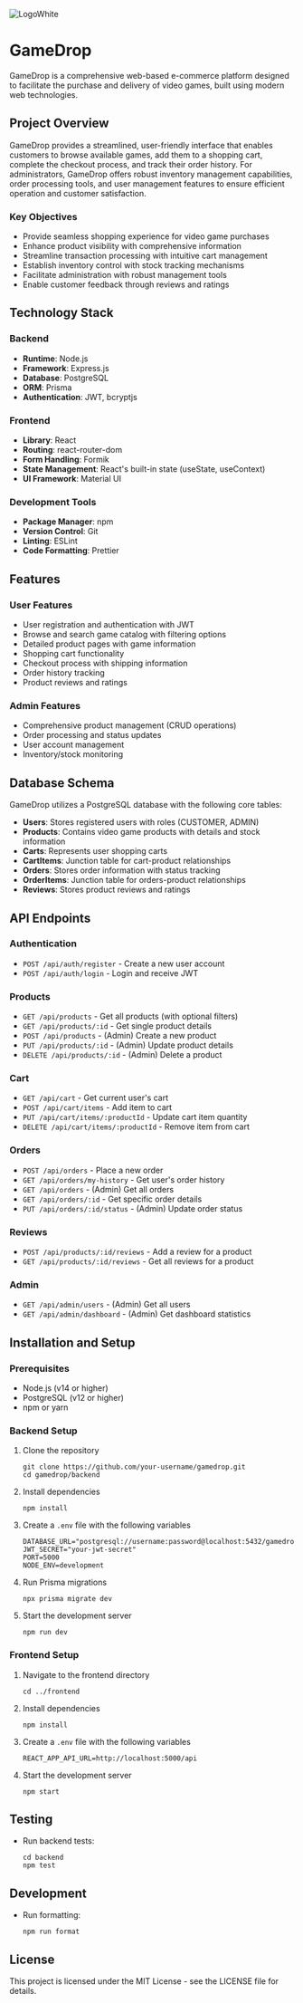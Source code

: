 
![LogoWhite](https://github.com/user-attachments/assets/ccffa949-d0a6-4b9e-a1e8-db3b06e2ecfd)

# GameDrop


GameDrop is a comprehensive web-based e-commerce platform designed to facilitate the purchase and delivery of video games, built using modern web technologies.

## Project Overview

GameDrop provides a streamlined, user-friendly interface that enables customers to browse available games, add them to a shopping cart, complete the checkout process, and track their order history. For administrators, GameDrop offers robust inventory management capabilities, order processing tools, and user management features to ensure efficient operation and customer satisfaction.

### Key Objectives

- Provide seamless shopping experience for video game purchases
- Enhance product visibility with comprehensive information
- Streamline transaction processing with intuitive cart management
- Establish inventory control with stock tracking mechanisms
- Facilitate administration with robust management tools
- Enable customer feedback through reviews and ratings

## Technology Stack

### Backend
- **Runtime**: Node.js
- **Framework**: Express.js
- **Database**: PostgreSQL
- **ORM**: Prisma
- **Authentication**: JWT, bcryptjs

### Frontend
- **Library**: React
- **Routing**: react-router-dom
- **Form Handling**: Formik
- **State Management**: React's built-in state (useState, useContext)
- **UI Framework**: Material UI

### Development Tools
- **Package Manager**: npm
- **Version Control**: Git
- **Linting**: ESLint
- **Code Formatting**: Prettier

## Features

### User Features
- User registration and authentication with JWT
- Browse and search game catalog with filtering options
- Detailed product pages with game information
- Shopping cart functionality
- Checkout process with shipping information
- Order history tracking
- Product reviews and ratings

### Admin Features
- Comprehensive product management (CRUD operations)
- Order processing and status updates
- User account management
- Inventory/stock monitoring

## Database Schema

GameDrop utilizes a PostgreSQL database with the following core tables:

- **Users**: Stores registered users with roles (CUSTOMER, ADMIN)
- **Products**: Contains video game products with details and stock information
- **Carts**: Represents user shopping carts
- **CartItems**: Junction table for cart-product relationships
- **Orders**: Stores order information with status tracking
- **OrderItems**: Junction table for orders-product relationships
- **Reviews**: Stores product reviews and ratings

## API Endpoints

### Authentication
- `POST /api/auth/register` - Create a new user account
- `POST /api/auth/login` - Login and receive JWT

### Products
- `GET /api/products` - Get all products (with optional filters)
- `GET /api/products/:id` - Get single product details
- `POST /api/products` - (Admin) Create a new product
- `PUT /api/products/:id` - (Admin) Update product details
- `DELETE /api/products/:id` - (Admin) Delete a product

### Cart
- `GET /api/cart` - Get current user's cart
- `POST /api/cart/items` - Add item to cart
- `PUT /api/cart/items/:productId` - Update cart item quantity
- `DELETE /api/cart/items/:productId` - Remove item from cart

### Orders
- `POST /api/orders` - Place a new order
- `GET /api/orders/my-history` - Get user's order history
- `GET /api/orders` - (Admin) Get all orders
- `GET /api/orders/:id` - Get specific order details
- `PUT /api/orders/:id/status` - (Admin) Update order status

### Reviews
- `POST /api/products/:id/reviews` - Add a review for a product
- `GET /api/products/:id/reviews` - Get all reviews for a product

### Admin
- `GET /api/admin/users` - (Admin) Get all users
- `GET /api/admin/dashboard` - (Admin) Get dashboard statistics

## Installation and Setup

### Prerequisites
- Node.js (v14 or higher)
- PostgreSQL (v12 or higher)
- npm or yarn

### Backend Setup
1. Clone the repository
   ```
   git clone https://github.com/your-username/gamedrop.git
   cd gamedrop/backend
   ```

2. Install dependencies
   ```
   npm install
   ```

3. Create a `.env` file with the following variables
   ```
   DATABASE_URL="postgresql://username:password@localhost:5432/gamedrop_db"
   JWT_SECRET="your-jwt-secret"
   PORT=5000
   NODE_ENV=development
   ```

4. Run Prisma migrations
   ```
   npx prisma migrate dev
   ```

5. Start the development server
   ```
   npm run dev
   ```

### Frontend Setup
1. Navigate to the frontend directory
   ```
   cd ../frontend
   ```

2. Install dependencies
   ```
   npm install
   ```

3. Create a `.env` file with the following variables
   ```
   REACT_APP_API_URL=http://localhost:5000/api
   ```

4. Start the development server
   ```
   npm start
   ```

## Testing
- Run backend tests:
  ```
  cd backend
  npm test
  ```

## Development
- Run formatting:
  ```
  npm run format
  ```

## License
This project is licensed under the MIT License - see the LICENSE file for details.
